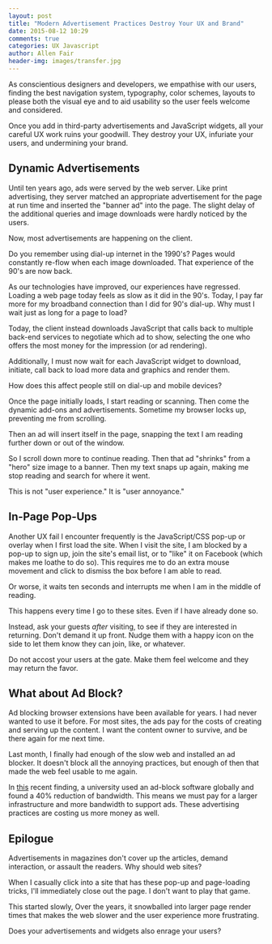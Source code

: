 ```yaml
---
layout: post
title: "Modern Advertisement Practices Destroy Your UX and Brand"
date: 2015-08-12 10:29
comments: true
categories: UX Javascript
author: Allen Fair
header-img: images/transfer.jpg
---
```


As conscientious designers and developers, we empathise with our users,
finding the best navigation system, typography, color schemes, layouts
to please both the visual eye and to aid usability so the user feels
welcome and considered.

Once you add in third-party advertisements and JavaScript widgets,
all your careful UX work ruins your goodwill.
They destroy your UX, infuriate your users, and undermining your brand.


## Dynamic Advertisements

Until ten years ago, ads were served by the web server. Like print
advertising, they server matched an appropriate advertisement for the page at
run time and inserted the "banner ad" into the page.
The slight delay of the additional queries and image downloads
were hardly noticed by the users.

Now, most advertisements are happening on the client.

Do you remember using dial-up internet in the 1990's?
Pages would constantly re-flow when each image downloaded.
That experience of the 90's are now back.

As our technologies have improved, our experiences have regressed.
Loading a web page today feels as slow as it did in the 90's.
Today, I pay far more for my broadband connection than I did for 90's dial-up.
Why must I wait just as long for a page to load?

Today, the client instead downloads JavaScript that calls back to multiple
back-end services to negotiate which ad to show, selecting the one who
offers the most money for the impression (or ad rendering).

Additionally, I must now wait for each JavaScript widget to download,
initiate, call back to load more data and graphics and render them.

How does this affect people still on dial-up and mobile devices?

Once the page initially loads, I start reading or scanning.
Then come the dynamic add-ons and advertisements.
Sometime my browser locks up, preventing me from scrolling.

Then an ad will insert itself in the page,
snapping the text I am reading further down or out of the window.

So I scroll down more to continue reading.
Then that ad "shrinks" from a "hero" size image to a banner.
Then my text snaps up again, making me stop reading and search for where
it went.

This is not "user experience." It is "user annoyance."


## In-Page Pop-Ups

Another UX fail I encounter frequently is the JavaScript/CSS pop-up
or overlay when I first load the site.
When I visit the site, I  am blocked by a pop-up to sign up, join the site's email list, or to "like" it on Facebook (which makes me loathe to do so).
This requires me to do an extra mouse movement and click to dismiss the box
before I am able to read.

Or worse, it waits ten seconds and interrupts me when I am in the middle
of reading.

This happens every time I go to these sites. Even if I have already done
so.

Instead, ask your guests _after_ visiting, to see if they are interested in
returning. Don't demand it up front. Nudge them with a happy icon on the side
to let them know they can join, like, or whatever.

Do not accost your users at the gate. Make them feel welcome and they
may return the favor.

## What about Ad Block?

Ad blocking browser extensions have been available for years.
I had
never wanted to use it before.
For most sites, the ads pay for the costs of creating and serving up the content.
I want the content owner to survive, and be there again for me next
time.

Last month, I finally had enough of the slow web and installed an ad blocker.
It doesn't block all the annoying practices,
but enough of then that made the web feel usable to me again.

In [this](http://www.techweekeurope.co.uk/e-marketing/adblock-plus-adblocking-network-traffic-172245)
recent finding, a university used an ad-block software globally and
found a 40% reduction of bandwidth.
This means we must pay for a larger infrastructure and more bandwidth to
support ads.
These advertising practices are costing us more money as well.

## Epilogue

Advertisements in magazines don't cover up the articles, demand
interaction, or assault the readers. Why should web sites?

When I casually click into a site that has these pop-up and page-loading tricks,
I'll immediately close out the page. I don't want to play that game.

This started slowly, Over the years, it snowballed into larger
page render times that makes the web slower and
the user experience more frustrating.

Does your advertisements and widgets also enrage your users?
